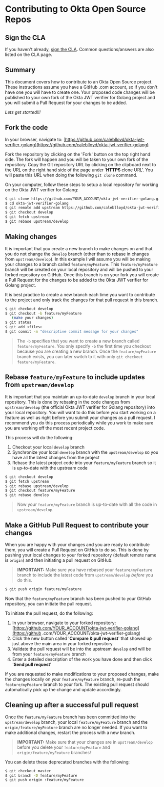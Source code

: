 Contributing to Okta Open Source Repos
======================================

Sign the CLA
------------

If you haven't already, [sign the CLA](https://developer.okta.com/cla/).  Common questions/answers are also listed on the CLA page.

Summary
-------
This document covers how to contribute to an Okta Open Source project. These instructions assume you have a GitHub
.com account, so if you don't have one you will have to create one. Your proposed code changes will be published to
your own fork of the Okta JWT verifier for Golang project and you will submit a Pull Request for your changes to be added.

_Lets get started!!!_


Fork the code
-------------

In your browser, navigate to: [https://github.com/caleblloyd/okta-jwt-verifier-golang](https://github.com/caleblloyd/okta-jwt-verifier-golang)

Fork the repository by clicking on the 'Fork' button on the top right hand side.  The fork will happen and you will be taken to your own fork of the repository.  Copy the Git repository URL by clicking on the clipboard next to the URL on the right hand side of the page under '**HTTPS** clone URL'.  You will paste this URL when doing the following `git clone` command.

On your computer, follow these steps to setup a local repository for working on the Okta JWT verifier for Golang:

``` bash
$ git clone https://github.com/YOUR_ACCOUNT/okta-jwt-verifier-golang.git
$ cd okta-jwt-verifier-golang
$ git remote add upstream https://github.com/caleblloyd/okta-jwt-verifier-golang.git
$ git checkout develop
$ git fetch upstream
$ git rebase upstream/develop
```


Making changes
--------------

It is important that you create a new branch to make changes on and that you do not change the `develop`
branch (other than to rebase in changes from `upstream/develop`).  In this example I will assume you will be making
your changes to a branch called `feature/myFeature`.  This `feature/myFeature` branch will be created on your local repository and will be pushed to your forked repository on GitHub.  Once this branch is on your fork you will create a Pull Request for the changes to be added to the Okta JWT verifier for Golang project.

It is best practice to create a new branch each time you want to contribute to the project and only track the changes for that pull request in this branch.

``` bash
$ git checkout develop
$ git checkout -b feature/myFeature
   (make your changes)
$ git status
$ git add <files>
$ git commit -m "descriptive commit message for your changes"
```

> The `-b` specifies that you want to create a new branch called `feature/myFeature`.  You only specify `-b` the first time you checkout because you are creating a new branch.  Once the `feature/myFeature` branch exists, you can later switch to it with only `git checkout feature/myFeature`.


Rebase `feature/myFeature` to include updates from `upstream/develop`
------------------------------------------------------------

It is important that you maintain an up-to-date `develop` branch in your local repository.  This is done by rebasing in
 the code changes from `upstream/develop` (the official Okta JWT verifier for Golang repository) into your local repository.
 You will want to do this before you start working on a feature as well as right before you submit your changes as a pull request.  I recommend you do this process periodically while you work to make sure you are working off the most recent project code.

This process will do the following:

1. Checkout your local `develop` branch
2. Synchronize your local `develop` branch with the `upstream/develop` so you have all the latest changes from the
project
3. Rebase the latest project code into your `feature/myFeature` branch so it is up-to-date with the upstream code

``` bash
$ git checkout develop
$ git fetch upstream
$ git rebase upstream/develop
$ git checkout feature/myFeature
$ git rebase develop
```

> Now your `feature/myFeature` branch is up-to-date with all the code in `upstream/develop`.


Make a GitHub Pull Request to contribute your changes
-----------------------------------------------------

When you are happy with your changes and you are ready to contribute them, you will create a Pull Request on GitHub to do so.  This is done by pushing your local changes to your forked repository (default remote name is `origin`) and then initiating a pull request on GitHub.

> **IMPORTANT:** Make sure you have rebased your `feature/myFeature` branch to include the latest code from `upstream/develop`
_before_ you do this.

``` bash
$ git push origin feature/myFeature
```

Now that the `feature/myFeature` branch has been pushed to your GitHub repository, you can initiate the pull request.

To initiate the pull request, do the following:

1. In your browser, navigate to your forked repository: [https://github.com/YOUR_ACCOUNT/okta-jwt-verifier-golang](https://github
.com/YOUR_ACCOUNT/okta-jwt-verifier-golang)
2. Click the new button called '**Compare & pull request**' that showed up just above the main area in your forked repository
3. Validate the pull request will be into the upstream `develop` and will be from your `feature/myFeature` branch
4. Enter a detailed description of the work you have done and then click '**Send pull request**'

If you are requested to make modifications to your proposed changes, make the changes locally on your `feature/myFeature` branch, re-push the `feature/myFeature` branch to your fork.  The existing pull request should automatically pick up the change and update accordingly.


Cleaning up after a successful pull request
-------------------------------------------

Once the `feature/myFeature` branch has been committed into the `upstream/develop` branch, your local `feature/myFeature` branch and
the `origin/feature/myFeature` branch are no longer needed.  If you want to make additional changes, restart the process with a new branch.

> **IMPORTANT:** Make sure that your changes are in `upstream/develop` before you delete your `feature/myFeature` and
`origin/feature/myFeature` branches!

You can delete these deprecated branches with the following:

``` bash
$ git checkout master
$ git branch -D feature/myFeature
$ git push origin :feature/myFeature
```